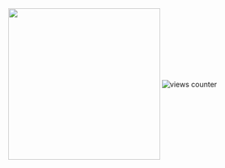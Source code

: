 <div id="header" align="center">
  <img src="https://media.giphy.com/media/SUcApSWjPwQMARvcM8/giphy.gif" width="300" align="center"/>
  <img src="https://komarev.com/ghpvc/?username=Sakurai-exe&style=flat-square&color=blue" alt="views counter" align="center"/>
</div>

